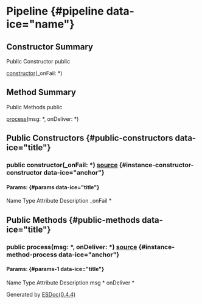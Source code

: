 <div class="self-detail detail">

Pipeline {#pipeline data-ice="name"}
========

</div>

<div data-ice="constructorSummary">

Constructor Summary
-------------------

Public Constructor
<span class="access" data-ice="access">public</span> <span
class="override" data-ice="override"></span>
<div>

<span
data-ice="name"><span>[constructor](../../../class/src/bus/Pipeline.js~Pipeline.html#instance-constructor-constructor)</span></span><span
data-ice="signature">(\_onFail: <span>\*</span>)</span>

</div>

<div>

</div>

</div>

<div data-ice="methodSummary">

Method Summary
--------------

Public Methods
<span class="access" data-ice="access">public</span> <span
class="override" data-ice="override"></span>
<div>

<span
data-ice="name"><span>[process](../../../class/src/bus/Pipeline.js~Pipeline.html#instance-method-process)</span></span><span
data-ice="signature">(msg: <span>\*</span>, onDeliver:
<span>\*</span>)</span>

</div>

<div>

</div>

</div>

<div data-ice="constructorDetails">

Public Constructors {#public-constructors data-ice="title"}
-------------------

<div class="detail" data-ice="detail">

### <span class="access" data-ice="access">public</span> <span data-ice="name">constructor</span><span data-ice="signature">(\_onFail: <span>\*</span>)</span> <span class="right-info"> <span data-ice="source"><span>[source](../../../file/src/bus/Pipeline.js.html#lineNumber12)</span></span> </span> {#instance-constructor-constructor data-ice="anchor"}

<div data-ice="properties">

<div data-ice="properties">

#### Params: {#params data-ice="title"}

Name
Type
Attribute
Description
\_onFail
<span>\*</span>

</div>

</div>

</div>

</div>

<div data-ice="methodDetails">

Public Methods {#public-methods data-ice="title"}
--------------

<div class="detail" data-ice="detail">

### <span class="access" data-ice="access">public</span> <span data-ice="name">process</span><span data-ice="signature">(msg: <span>\*</span>, onDeliver: <span>\*</span>)</span> <span class="right-info"> <span data-ice="source"><span>[source](../../../file/src/bus/Pipeline.js.html#lineNumber19)</span></span> </span> {#instance-method-process data-ice="anchor"}

<div data-ice="properties">

<div data-ice="properties">

#### Params: {#params-1 data-ice="title"}

Name
Type
Attribute
Description
msg
<span>\*</span>
onDeliver
<span>\*</span>

</div>

</div>

</div>

</div>

</div>

Generated by [ESDoc<span
data-ice="esdocVersion">(0.4.4)</span>](https://esdoc.org)
